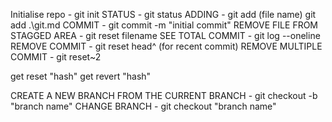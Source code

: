 Initialise repo - git init
STATUS  - git status
ADDING - git add (file name)
         git add .\git.md
COMMIT - git commit -m "initial commit"
REMOVE FILE FROM STAGGED AREA - git reset filename
SEE TOTAL COMMIT - git log --oneline
REMOVE COMMIT - git reset head^ (for recent commit)
REMOVE MULTIPLE COMMIT - git reset~2

get reset "hash"
get revert "hash"

CREATE A NEW BRANCH FROM THE CURRENT BRANCH - git checkout -b "branch name"
CHANGE BRANCH - git checkout "branch name"

